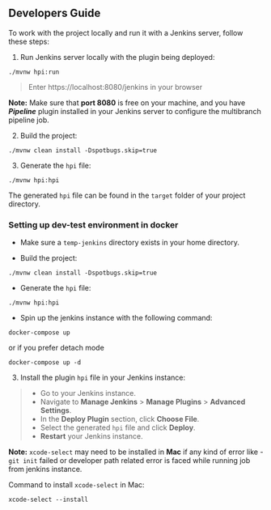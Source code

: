 ## Developers Guide

To work with the project locally and run it with a Jenkins server, follow these steps:

1. Run Jenkins server locally with the plugin being deployed:
```
./mvnw hpi:run
```
> Enter https://localhost:8080/jenkins in your browser

**Note:** Make sure that **port 8080** is free on your machine, and you have
**_Pipeline_** plugin installed in your Jenkins server to configure the multibranch pipeline job.

2. Build the project:
```
./mvnw clean install -Dspotbugs.skip=true
```

3. Generate the `hpi` file:
```
./mvnw hpi:hpi
```

The generated `hpi` file can be found in the `target` folder of your project directory.

### Setting up dev-test environment in docker

* Make sure a `temp-jenkins` directory exists in your home directory.

* Build the project:
```
./mvnw clean install -Dspotbugs.skip=true
```

* Generate the `hpi` file:
```
./mvnw hpi:hpi
```

* Spin up the jenkins instance with the following command:

```
docker-compose up
```
or if you prefer detach mode
```
docker-compose up -d
```

3. Install the plugin `hpi` file in your Jenkins instance:
>- Go to your Jenkins instance.
>- Navigate to **Manage Jenkins** > **Manage Plugins** > **Advanced Settings**.
>- In the **Deploy Plugin** section, click **Choose File**.
>- Select the generated `hpi` file and click **Deploy**.
>- **Restart** your Jenkins instance.

**Note:** `xcode-select` may need to be installed in **Mac** if any kind of error like - `git init` failed or developer path related error is faced while running job from jenkins instance.

Command to install `xcode-select` in Mac:
```
xcode-select --install
```
